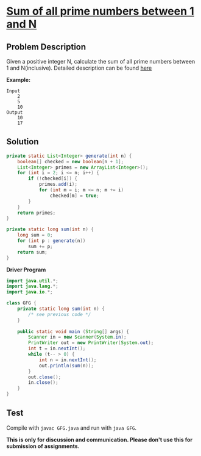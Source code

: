 # [Sum of all prime numbers between 1 and N][title]

## Problem Description

Given a positive integer N, calculate the sum of all prime numbers between 1 and N(inclusive). Detailed description can be found [here][title]

**Example:**

```
Input
	2
    5
    10
Output
	10
    17
```

## Solution

```java
private static List<Integer> generate(int n) {
    boolean[] checked = new boolean[n + 1];
    List<Integer> primes = new ArrayList<Integer>();
    for (int i = 2; i <= n; i++) {
        if (!checked[i]) {
            primes.add(i);
            for (int m = i; m <= n; m += i)
                checked[m] = true;
        }
    }
    return primes;
}

private static long sum(int n) {
    long sum = 0;
    for (int p : generate(n))
        sum += p;
    return sum;
}
```

**Driver Program**

```java
import java.util.*;
import java.lang.*;
import java.io.*;

class GFG {    
    private static long sum(int n) {
        /* see previous code */
    }
    
    public static void main (String[] args) {
        Scanner in = new Scanner(System.in);
        PrintWriter out = new PrintWriter(System.out);
        int t = in.nextInt();
        while (t-- > 0) {
            int n = in.nextInt();
            out.println(sum(n));
        }
        out.close();
        in.close();
    }
}
```

## Test

Compile with `javac GFG.java` and run with `java GFG`.


**This is only for discussion and communication. Please don't use this for submission of assignments.**

[title]: https://www.geeksforgeeks.org/program-find-sum-prime-numbers-1-n/